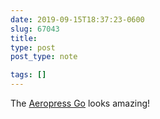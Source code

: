 ```yaml
---
date: 2019-09-15T18:37:23-0600
slug: 67043
title: 
type: post
post_type: note

tags: []
---
```

The [Aeropress Go](https://www.youtube.com/watch?v=pps_6HSUL14) looks amazing!



